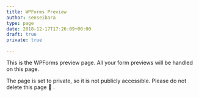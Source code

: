 ```yaml
---
title: WPForms Preview
author: senseibara
type: page
date: 2018-12-17T17:26:09+00:00
draft: true
private: true

---
```

This is the WPForms preview page. All your form previews will be handled on this page.

The page is set to private, so it is not publicly accessible. Please do not delete this page 🙂 .